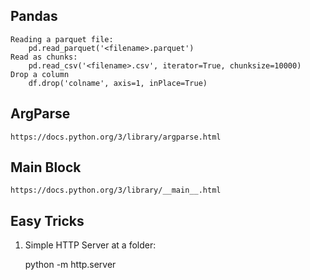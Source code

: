 Pandas
----

    Reading a parquet file:
        pd.read_parquet('<filename>.parquet')
    Read as chunks:
        pd.read_csv('<filename>.csv', iterator=True, chunksize=10000)
    Drop a column
        df.drop('colname', axis=1, inPlace=True)
    
ArgParse
-----
    https://docs.python.org/3/library/argparse.html

Main Block
-----

    https://docs.python.org/3/library/__main__.html


Easy Tricks
-----

1. Simple HTTP Server at a folder:

    python -m http.server
